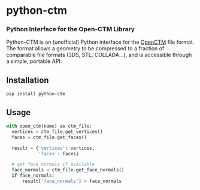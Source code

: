 # python-ctm
### Python Interface for the Open-CTM Library

Python-CTM is an (unofficial) Python interface for the [OpenCTM](https://github.com/Danny02/OpenCTM) file format. The format allows a geometry to be compressed to a fraction of comparable file formats (3DS, STL, COLLADA...), and is accessible through a simple, portable API.

## Installation

```shell
pip install python-ctm
```

## Usage

```python
with open_ctm(name) as ctm_file:
  vertices = ctm_file.get_vertices()
  faces = ctm_file.get_faces()

  result = {'vertices': vertices,
            'faces': faces}

  # get face normals if available
  face_normals = ctm_file.get_face_normals()
  if face_normals:
      result['face_normals'] = face_normals
```
